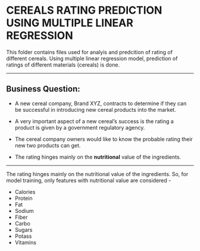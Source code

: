 # CEREALS RATING PREDICTION USING MULTIPLE LINEAR REGRESSION

This folder contains files used for analyis and predcition of rating of different cereals. Using multiple linear regression model, prediction of ratings of different materials (cereals) is done.

---

## Business Question:
- A new cereal company, Brand XYZ, contracts to determine if they can be successful in introducing new cereal products into the market.

- A very important aspect of a new cereal’s success is the rating a product is given by a government regulatory agency.

- The cereal company owners would like to know the probable rating their new two products can get. 

- The rating hinges mainly on the **nutritional** value of the ingredients.

---

The rating hinges mainly on the nutritional value of the ingredients. So, for model training, only features with nutritional value are considered -
- Calories	
- Protein	
- Fat	
- Sodium	
- Fiber	
- Carbo	
- Sugars	
- Potass	
- Vitamins

